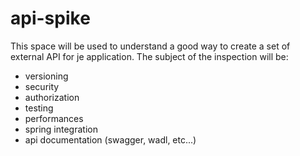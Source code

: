 api-spike
=========
This space will be used to understand a good way to create a set of external API for je application. 
The subject of the inspection will be:

* versioning
* security
* authorization
* testing 
* performances
* spring integration
* api documentation (swagger, wadl, etc...)


